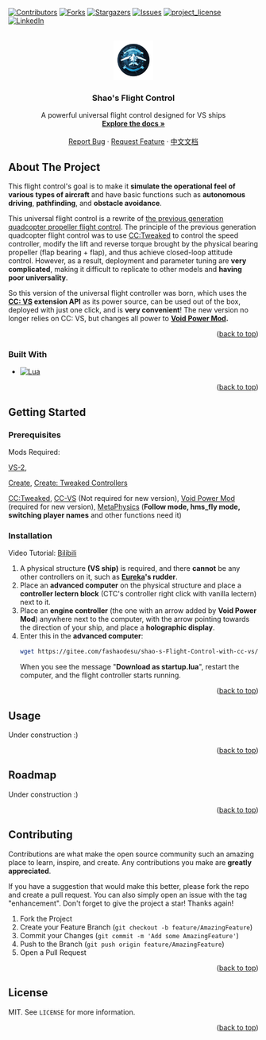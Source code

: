<a id="readme-top"></a>
[![Contributors][contributors-shield]][contributors-url]
[![Forks][forks-shield]][forks-url]
[![Stargazers][stars-shield]][stars-url]
[![Issues][issues-shield]][issues-url]
[![project_license][license-shield]][license-url]
[![LinkedIn][linkedin-shield]][linkedin-url]



<!-- PROJECT LOGO -->
<br />
<div align="center">
  <a href="https://github.com/super95shao/shao-s-Flight-Control-with-cc-vs">
  <!--让AI画了个临时logo :) -->
    <img src="image/temporary-logo.png" alt="Logo" width="80" height="80">
    
  </a>

<h3 align="center">Shao's Flight Control</h3>

  <p align="center">
    A powerful universal flight control designed for VS ships
    <br />
    <a href="https://github.com/super95shao/shao-s-Flight-Control-with-cc-vs"><strong>Explore the docs »</strong></a>
    <br />
    <br />
    <a href="https://github.com/super95shao/shao-s-Flight-Control-with-cc-vs/issues/new">Report Bug</a>
    ·
    <a href="https://github.com/super95shao/shao-s-Flight-Control-with-cc-vs/issues/new">Request Feature</a>
    ·
    <a href="">中文文档</a>
  </p>
</div>

<!-- ABOUT THE PROJECT -->
## About The Project
<!--
此处缺张飞控的帅照 :)
[![Product Name Screen Shot][product-screenshot]](https://example.com)
下面翻译是百度机翻 + 手改，如有问题请指正 :)
!-->
This flight control's goal is to make it **simulate the operational feel of various types of aircraft** and have basic functions such as **autonomous driving**, **pathfinding**, and **obstacle avoidance**.

This universal flight control is a rewrite of [the previous generation quadcopter propeller flight control](https://github.com/BetaFoprhoton/shao-s-Flight-Control-with-cc-vs/tree/oldVersion).
The principle of the previous generation quadcopter flight control was to use [CC:Tweaked](https://github.com/cc-tweaked/CC-Tweaked) to control the speed controller, modify the lift and reverse torque brought by the physical bearing propeller (flap bearing + flap), and thus achieve closed-loop attitude control.
However, as a result, deployment and parameter tuning are **very complicated**, making it difficult to replicate to other models and **having poor universality**.

So this version of the universal flight controller was born, which uses the **[CC: VS](https://github.com/TechTastic/CC-VS) extension API** as its power source, can be used out of the box, deployed with just one click, and is **very convenient**!
The new version no longer relies on CC: VS, but changes all power to **[Void Power Mod](https://github.com/dfdyz/VoidPowerMod).**


<p align="right">(<a href="#readme-top">back to top</a>)</p>

### Built With

* [![Lua][Lua]][Lua-url]

<p align="right">(<a href="#readme-top">back to top</a>)</p>


<!-- GETTING STARTED -->
## Getting Started

### Prerequisites
Mods Required:

[VS-2](https://github.com/ValkyrienSkies/Valkyrien-Skies-2),

[Create](https://github.com/Creators-of-Create/Create),
[Create: Tweaked Controllers](https://github.com/getItemFromBlock/Create-Tweaked-Controllers)

[CC:Tweaked](https://github.com/cc-tweaked/CC-Tweaked),
[CC-VS](https://github.com/TechTastic/CC-VS) (Not required for new version),
[Void Power Mod](https://github.com/dfdyz/VoidPowerMod) (required for new version),
[MetaPhysics](https://github.com/KallenPeng/MetaPhysics) (**Follow mode, hms_fly mode, switching player names** and other functions need it)
### Installation
Video Tutorial: [Bilibili](https://www.bilibili.com/video/BV1p1qBY7E2z/)

1. A physical structure **(VS ship)** is required, and there **cannot** be any other controllers on it, such as **[Eureka](https://github.com/ValkyrienSkies/Eureka)'s rudder**.
2. Place an **advanced computer** on the physical structure and place a **controller lectern block** (CTC's controller right click with vanilla lectern) next to it.
3. Place an **engine controller** (the one with an arrow added by **Void Power Mod**) anywhere next to the computer, with the arrow pointing towards the direction of your ship, and place a **holographic display**.
4. Enter this in the **advanced computer**:
   ```bash
   wget https://gitee.com/fashaodesu/shao-s-Flight-Control-with-cc-vs/raw/main/newVersion/startup.lua
   ```
   When you see the message "**Download as startup.lua**", restart the computer, and the flight controller starts running.

<p align="right">(<a href="#readme-top">back to top</a>)</p>



<!-- USAGE EXAMPLES -->
## Usage
Under construction :)
<!--
未完待续
_For more examples, please refer to the [Documentation](https://example.com)_
!-->

<p align="right">(<a href="#readme-top">back to top</a>)</p>



<!-- ROADMAP -->
## Roadmap
Under construction :)
<!--
开发路径规划
- [ ] Feature 1
- [ ] Feature 2
- [ ] Feature 3
    - [ ] Nested Feature

See the [open issues](https://github.com/github_username/repo_name/issues) for a full list of proposed features (and known issues).
<!-->
<p align="right">(<a href="#readme-top">back to top</a>)</p>


<!-- CONTRIBUTING -->
## Contributing

Contributions are what make the open source community such an amazing place to learn, inspire, and create. Any contributions you make are **greatly appreciated**.

If you have a suggestion that would make this better, please fork the repo and create a pull request. You can also simply open an issue with the tag "enhancement".
Don't forget to give the project a star! Thanks again!

1. Fork the Project
2. Create your Feature Branch (`git checkout -b feature/AmazingFeature`)
3. Commit your Changes (`git commit -m 'Add some AmazingFeature'`)
4. Push to the Branch (`git push origin feature/AmazingFeature`)
5. Open a Pull Request

<p align="right">(<a href="#readme-top">back to top</a>)</p>

<!--
### Top contributors:

<a href="https://github.com/github_username/repo_name/graphs/contributors">
  <img src="https://contrib.rocks/image?repo=github_username/repo_name" alt="contrib.rocks image" />
</a>
!-->



<!-- LICENSE -->
## License

MIT. See `LICENSE` for more information.

<p align="right">(<a href="#readme-top">back to top</a>)</p>



<!-- CONTACT -->
<!--
## Contact

Your Name - [@twitter_handle](https://twitter.com/twitter_handle) - email@email_client.com

Project Link: [https://github.com/github_username/repo_name](https://github.com/github_username/repo_name)

<p align="right">(<a href="#readme-top">back to top</a>)</p>



## Acknowledgments

* []()
* []()
* []()

<p align="right">(<a href="#readme-top">back to top</a>)</p>
-->

[contributors-shield]: https://img.shields.io/github/contributors/super95shao/shao-s-Flight-Control-with-cc-vs.svg?style=for-the-badge
[contributors-url]: https://github.com/super95shao/shao-s-Flight-Control-with-cc-vs/graphs/contributors
[forks-shield]: https://img.shields.io/github/forks/super95shao/shao-s-Flight-Control-with-cc-vs.svg?style=for-the-badge
[forks-url]: https://github.com/super95shao/shao-s-Flight-Control-with-cc-vs/network/members
[stars-shield]: https://img.shields.io/github/stars/super95shao/shao-s-Flight-Control-with-cc-vs.svg?style=for-the-badge
[stars-url]: https://github.com/super95shao/shao-s-Flight-Control-with-cc-vs/stargazers
[issues-shield]: https://img.shields.io/github/issues/super95shao/shao-s-Flight-Control-with-cc-vs.svg?style=for-the-badge
[issues-url]: https://github.com/super95shao/shao-s-Flight-Control-with-cc-vs/issues
[license-shield]: https://img.shields.io/github/license/super95shao/shao-s-Flight-Control-with-cc-vs.svg?style=for-the-badge
[license-url]: https://github.com/super95shao/shao-s-Flight-Control-with-cc-vs/blob/master/LICENSE.txt
[linkedin-shield]: https://img.shields.io/badge/-LinkedIn-black.svg?style=for-the-badge&logo=linkedin&colorB=555
[linkedin-url]: https://linkedin.com/in/linkedin_username
[product-screenshot]: images/screenshot.png

[Lua]: https://img.shields.io/badge/lua-20232A?style=for-the-badge&logo=lua&logoColor=61DAFB
[Lua-url]: https://www.lua.org/
